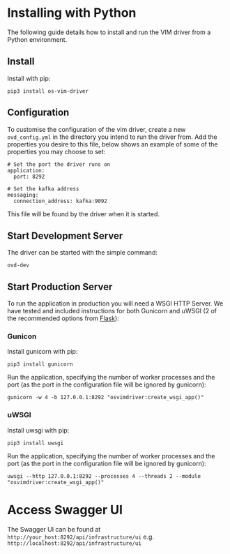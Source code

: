# Installing with Python

The following guide details how to install and run the VIM driver from a Python environment.

## Install

Install with pip:

```
pip3 install os-vim-driver
```

## Configuration

To customise the configuration of the vim driver, create a new `ovd_config.yml` in the directory you intend to run the driver from. Add the properties you desire to this file, below shows an example of some of the properties you may choose to set:

```
# Set the port the driver runs on
application:
  port: 8292

# Set the kafka address
messaging:
  connection_address: kafka:9092
```

This file will be found by the driver when it is started.

## Start Development Server

The driver can be started with the simple command:

```
ovd-dev
```

## Start Production Server

To run the application in production you will need a WSGI HTTP Server. We have tested and included instructions for both Gunicorn and uWSGI (2 of the recommended options from [Flask](https://flask.palletsprojects.com/en/1.1.x/deploying/wsgi-standalone/)):

### Gunicon

Install gunicorn with pip:

```
pip3 install gunicorn
```

Run the application, specifying the number of worker processes and the port (as the port in the configuration file will be ignored by gunicorn):

```
gunicorn -w 4 -b 127.0.0.1:8292 "osvimdriver:create_wsgi_app()"
```

### uWSGI

Install uwsgi with pip:

```
pip3 install uwsgi
```

Run the application, specifying the number of worker processes and the port (as the port in the configuration file will be ignored by gunicorn):

```
uwsgi --http 127.0.0.1:8292 --processes 4 --threads 2 --module "osvimdriver:create_wsgi_app()"
```

# Access Swagger UI

The Swagger UI can be found at `http://your_host:8292/api/infrastructure/ui` e.g. `http://localhost:8292/api/infrastructure/ui`
